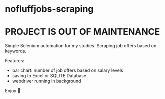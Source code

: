 # nofluffjobs-scraping

# PROJECT IS OUT OF MAINTENANCE

Simple Selenium automation for my studies. Scraping job offers based on keywords.

Features:
- bar chart: number of job offers based on salary levels
- saving to Excel or SQLITE Database
- webdriver running in background

Enjoy 🌠
